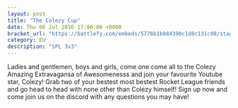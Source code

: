 ```yaml
---
layout: post
title: "The Colezy Cup"
date: Thu 08 Jul 2016 17:00:00 +0000
bracket_url: "https://battlefy.com/embeds/5776b1b884390c1d0c131c08/stage/5776b1b884390c1d0c131c09"
category: EU
description: "SPL 3v3"
---
```


Ladies and gentlemen, boys and girls, come one come all to the Colezy Amazing Extravagansa of Awesomenesss and join your favourite Youtube star, Colezy! Grab two of your bestest most bestest Rocket League friends and go head to head with none other than Colezy himself! Sign up now and come join us on the discord with any questions you may have!
